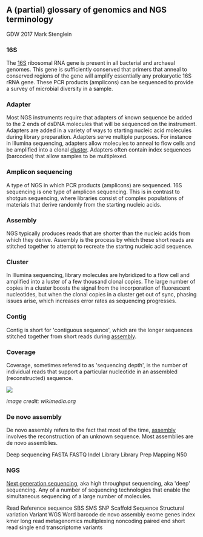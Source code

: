 ## A (partial) glossary of genomics and NGS terminology

GDW 2017
Mark Stenglein

### 16S

The [16S](https://en.wikipedia.org/wiki/16S_ribosomal_RNA) ribosomal RNA gene is present in all bacterial and archaeal genomes.  This gene is sufficiently conserved that primers that anneal to conserved regions of the gene will amplify essentially any prokaryotic 16S rRNA gene.  These PCR products (amplicons) can be sequenced to provide a survey of microbial diversity in a sample.

### Adapter

Most NGS instruments require that adapters of known sequence be added to the 2 ends of dsDNA molecules that will be sequenced on the instrument.  Adapters are added in a variety of ways to starting nucleic acid molecules during library preparation.  Adapters serve multiple purposes. For instance in Illumina sequencing, adapters allow molecules to anneal to flow cells and be amplified into a clonal [cluster](#cluster). Adapters often contain index sequences (barcodes) that allow samples to be multiplexed.  

### Amplicon sequencing

A type of NGS in which PCR products (amplicons) are sequenced.  16S sequencing is one type of amplicon sequencing.  This is in contrast to shotgun sequencing, where libraries consist of complex populations of materials that derive randomly from the starting nucleic acids.

### Assembly

NGS typically produces reads that are shorter than the nucleic acids from which they derive.  Assembly is the process by which these short reads are stitched together to attempt to recreate the startng nucleic acid sequence.  

### Cluster

In Illumina sequencing, library molecules are hybridized to a flow cell and amplified into a luster of a few thousand clonal copies.  The large number of copies in a cluster boosts the signal from the incorporation of fluorescent nucleotides, but when the clonal copies in a cluster get out of sync, phasing issues arise, which increases error rates as sequencing progresses.

### Contig

Contig is short for 'contiguous sequence', which are the longer sequences stitched together from short reads during [assembly](#assembly). 

### Coverage

Coverage, sometimes refered to as 'sequencing depth', is the number of individual reads that support a particular nucleotide in an assembled (reconstructed) sequence.

<img src="https://commons.wikimedia.org/wiki/File:Read,_read_length_and_read_depth_to_achieve_a_read_depth_of_4.jpg">

_image credit: wikimedia.org_

### De novo assembly

De novo assembly refers to the fact that most of the time, [assembly](#assembly) involves the reconstruction of an unknown sequence.  Most assemblies are de novo assemblies.   

Deep sequencing
FASTA
FASTQ
Indel
Library
Library Prep
Mapping
N50

### NGS

[Next generation sequencing](https://en.wikipedia.org/wiki/DNA_sequencing#High-throughput_methods), aka high throughput sequencing, aka 'deep' sequencing.  Any of a number of sequencing technologies that enable the simultaneous sequencing of a large number of molecules.

Read
Reference sequence
SBS
SMS
SNP
Scaffold
Sequence
Structural variation
Variant
WGS
Word
barcode
de novo assembly
exome
genes
index
kmer
long read
metagenomics
multiplexing
noncoding
paired end
short read
single end
transcriptome
variants

